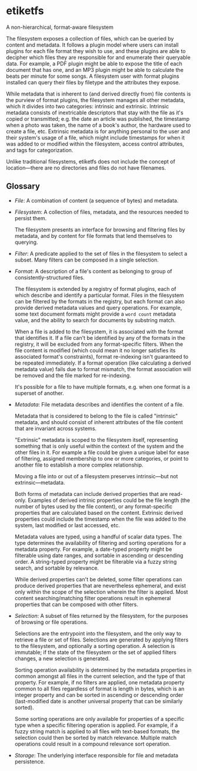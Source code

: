 # etiketfs
A non-hierarchical, format-aware filesystem

The filesystem exposes a collection of files, which can be queried by content
and metadata. It follows a plugin model where users can install plugins for each
file format they wish to use, and these plugins are able to decipher which files
they are responsible for and enumerate their queryable data. For example, a PDF
plugin might be able to expose the title of each document that has one, and an
MP3 plugin might be able to calculate the beats per minute for some songs. A
filesystem user with format plugins installed can query their files by filetype
and the attributes they expose.

While metadata that is inherent to (and derived directly from) file contents is
the purview of format plugins, the filesystem manages all other metadata, which
it divides into two categories: intrinsic and extrinsic. Intrinsic metadata
consists of inextricable descriptors that stay with the file as it's copied or
transmitted; e.g. the date an article was published, the timestamp when a photo
was taken, the name of a book's author, the hardware used to create a file, etc.
Extrinsic metadata is for anything personal to the user and their system's usage
of a file, which might include timestamps for when it was added to or modified
within the filesystem, access control attributes, and tags for categorization.

Unlike traditional filesystems, etiketfs does not include the concept of
location—there are no directories and files do not have filenames.

## Glossary

* *File*: A combination of content (a sequence of bytes) and metadata.

* *Filesystem*: A collection of files, metadata, and the resources needed to
  persist them.

  The filesystem presents an interface for browsing and filtering files by
  metadata, and by content for file formats that lend themselves to querying.

* *Filter*: A predicate applied to the set of files in the filesystem to select
  a subset. Many filters can be composed in a single selection.

* *Format*: A description of a file's content as belonging to group of
  consistently-structured files.

  The filesystem is extended by a registry of format plugins, each of which
  describe and identify a particular format. Files in the filesystem can be
  filtered by the formats in the registry, but each format can also provide
  derived metadata values and query operations. For example, some text document
  formats might provide a `word count` metadata value, and the ability to search
  for documents by substring match.

  When a file is added to the filesystem, it is associated with the format that
  identifies it. If a file can't be identified by any of the formats in the
  registry, it will be excluded from any format-specific filters. When the file
  content is modified (which could mean it no longer satisfies its associated
  format's constraints), format re-indexing isn't guaranteed to be repeated
  immediately. If a format operation (like calculating a derived metadata value)
  fails due to format mismatch, the format association will be removed and the
  file marked for re-indexing.

  It's possible for a file to have multiple formats, e.g. when one format is a
  superset of another.

* *Metadata*: File metadata describes and identifies the content of a file.

  Metadata that is considered to belong to the file is called "intrinsic"
  metadata, and should consist of inherent attributes of the file content that
  are invariant across systems.

  "Extrinsic" metadata is scoped to the filesystem itself, representing
  something that is only useful within the context of the system and the other
  files in it. For example a file could be given a unique label for ease of
  filtering, assigned membership to one or more categories, or point to another
  file to establish a more complex relationship.

  Moving a file into or out of a filesystem preserves intrinsic—but not
  extrinsic—metadata.

  Both forms of metadata can include derived properties that are read-only.
  Examples of derived intrinic properties could be the file length (the number
  of bytes used by the file content), or any format-specific properties that are
  calculated based on the content. Extrinsic derived properties could include
  the timestamp when the file was added to the system, last modified or last
  accessed, etc.

  Metadata values are typed, using a handful of scalar data types. The type
  determines the availability of filtering and sorting operations for a metadata
  property. For example, a date-typed property might be filterable using date
  ranges, and sortable in ascending or descending order. A string-typed property
  might be filterable via a fuzzy string search, and sortable by relevance.

  While derived properties can't be deleted, some filter operations can produce
  derived properties that are nevertheless ephemeral, and exist only within the
  scope of the selection wherein the filter is applied. Most content
  searching/matching filter operations result in ephemeral properties that can
  be composed with other filters.

* *Selection*: A subset of files returned by the filesystem, for the purposes of
  browsing or file operations.

  Selections are the entrypoint into the filesystem, and the only way to
  retrieve a file or set of files. Selections are generated by applying filters
  to the filesystem, and optionally a sorting operation. A selection is
  immutable; if the state of the filesystem or the set of applied filters
  changes, a new selection is generated.

  Sorting operation availability is determined by the metadata properties in
  common amongst all files in the current selection, and the type of that
  property. For example, if no filters are applied, one metadata property common
  to all files regardless of format is length in bytes, which is an integer
  property and can be sorted in ascending or descending order (last-modified
  date is another universal property that can be similarly sorted).

  Some sorting operations are only available for properties of a specific type
  when a specific filtering operation is applied. For example, if a fuzzy
  string match is applied to all files with text-based formats, the selection
  could then be sorted by match relevance. Multiple match operations could
  result in a compound relevance sort operation.

* *Storage*: The underlying interface responsible for file and metadata
  persistence.
